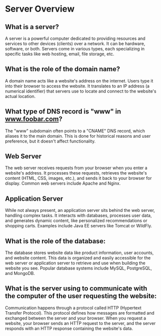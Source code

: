 # Server Overview

## What is a server?
A server is a powerful computer dedicated to providing resources and services to other devices (clients) over a network. It can be hardware, software, or both. Servers come in various types, each specializing in specific tasks like web hosting, email, file storage, etc.

## What is the role of the domain name?
A domain name acts like a website's address on the internet. Users type it into their browser to access the website. It translates to an IP address (a numerical identifier) that servers use to locate and connect to the website's actual location.

## What type of DNS record is "www" in www.foobar.com?
The "www" subdomain often points to a "CNAME" DNS record, which aliases it to the main domain. This is done for historical reasons and user preference, but it doesn't affect functionality.

## Web Server
The web server receives requests from your browser when you enter a website's address. It processes these requests, retrieves the website's content (HTML, CSS, images, etc.), and sends it back to your browser for display. Common web servers include Apache and Nginx.

## Application Server
While not always present, an application server sits behind the web server, handling complex tasks. It interacts with databases, processes user data, and generates dynamic content, like personalized recommendations or shopping carts. Examples include Java EE servers like Tomcat or WildFly.

## What is the role of the database:
The database stores website data like product information, user accounts, and website content. This data is organized and easily accessible for the web server or application server to retrieve and use when building the website you see. Popular database systems include MySQL, PostgreSQL, and MongoDB.

## What is the server using to communicate with the computer of the user requesting the website:
Communication happens through a protocol called HTTP (Hypertext Transfer Protocol). This protocol defines how messages are formatted and exchanged between the server and your browser. When you request a website, your browser sends an HTTP request to the server, and the server responds with an HTTP response containing the website's data.

